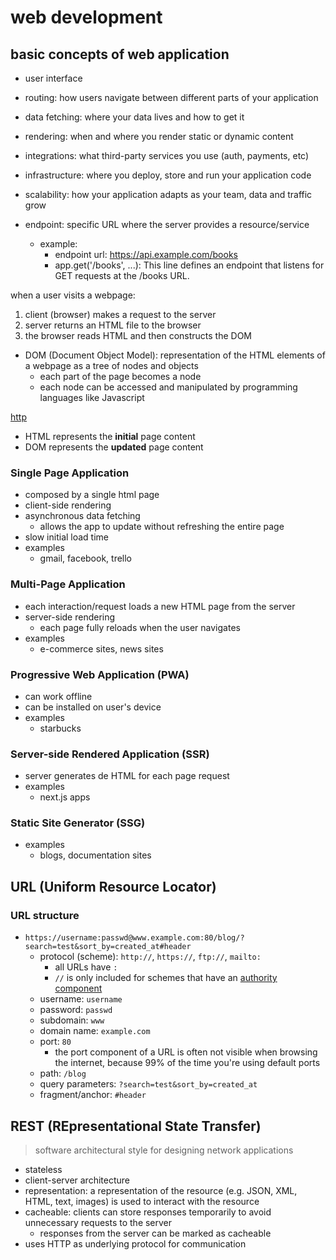 
# web development

## basic concepts of web application

- user interface
- routing: how users navigate between different parts of your application
- data fetching: where your data lives and how to get it
- rendering: when and where you render static or dynamic content
- integrations: what third-party services you use (auth, payments, etc)
- infrastructure: where you deploy, store and run your application code
- scalability: how your application adapts as your team, data and traffic grow

- endpoint: specific URL where the server provides a resource/service
  - example:
    - endpoint url: https://api.example.com/books
    - app.get('/books', ...): This line defines an endpoint that listens for GET requests at the /books URL.

when a user visits a webpage:
1. client (browser) makes a request to the server
2. server returns an HTML file to the browser
3. the browser reads HTML and then constructs the DOM
  - DOM (Document Object Model): representation of the HTML elements of a webpage as a tree of nodes and objects
    - each part of the page becomes a node
    - each node can be accessed and manipulated by programming languages like Javascript

[http](/networking.md#http-(hypertext-transfer-protocol))

- HTML represents the **initial** page content
- DOM represents the **updated** page content

### Single Page Application

- composed by a single html page
- client-side rendering
- asynchronous data fetching
  - allows the app to update without refreshing the entire page
- slow initial load time
- examples
  - gmail, facebook, trello

### Multi-Page Application

- each interaction/request loads a new HTML page from the server
- server-side rendering
  - each page fully reloads when the user navigates
- examples
  - e-commerce sites, news sites

### Progressive Web Application (PWA)

- can work offline
- can be installed on user's device
- examples
  - starbucks

### Server-side Rendered Application (SSR)

- server generates de HTML for each page request
- examples
  - next.js apps

### Static Site Generator (SSG)

- examples
  - blogs, documentation sites

## URL (Uniform Resource Locator)

### URL structure

- `https://username:passwd@www.example.com:80/blog/?search=test&sort_by=created_at#header`
  - protocol (scheme): `http://`, `https://`, `ftp://`, `mailto:`
    - all URLs have `:`
    - `//` is only included for schemes that have an [authority component](https://www.rfc-editor.org/rfc/rfc3986#section-3.2)
  - username: `username`
  - password: `passwd`
  - subdomain: `www`
  - domain name: `example.com`
  - port: `80`
    - the port component of a URL is often not visible when browsing the internet, because 99% of the time you're using default ports
  - path: `/blog`
  - query parameters: `?search=test&sort_by=created_at`
  - fragment/anchor: `#header`

## REST (REpresentational State Transfer)

> software architectural style for designing network applications

- stateless
- client-server architecture
- representation: a representation of the resource (e.g. JSON, XML, HTML, text, images) is used to interact with the resource
- cacheable: clients can store responses temporarily to avoid unnecessary requests to the server
  - responses from the server can be marked as cacheable
- uses HTTP as underlying protocol for communication
